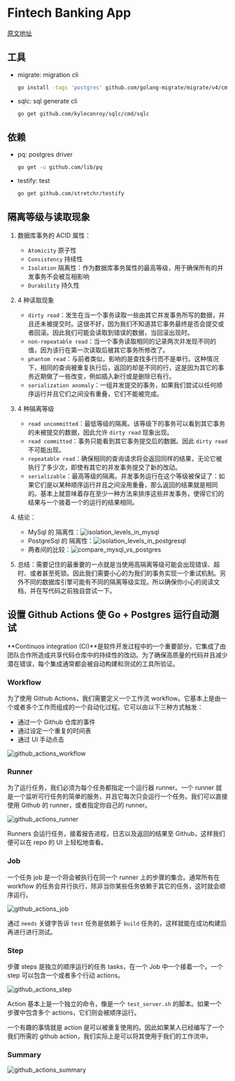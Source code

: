 # Fintech Banking App

[原文地址](https://dev.to/duomly/series/6782)

## 工具

- migrate: migration cli

  ```sh
  go install -tags 'postgres' github.com/golang-migrate/migrate/v4/cmd/migrate@latest
  ```

- sqlc: sql generate cli

  ```sh
  go get github.com/kyleconroy/sqlc/cmd/sqlc
  ```

## 依赖

- pq: postgres driver

  ```sh
  go get -u github.com/lib/pq
  ```

- testify: test

  ```sh
  go get github.com/stretchr/testify
  ```

## 隔离等级与读取现象

1. 数据库事务的 ACID 属性：

   - `Atomicity` 原子性
   - `Consistency` 持续性
   - `Isolation` 隔离性：作为数据库事务属性的最高等级，用于确保所有的并发事务不会被互相影响
   - `Durability` 持久性

1. 4 种读取现象

   - `dirty read`：发生在当一个事务读取一些由其它并发事务所写的数据，并且还未被提交时。这很不好，因为我们不知道其它事务最终是否会提交或者回滚。因此我们可能会读取到错误的数据，当回滚出现时。
   - `non-repeatable read`：当一个事务读取相同的记录两次并发现不同的值，因为该行在第一次读取后被其它事务所修改了。
   - `phantom read`：与前者类似，影响的是查找多行而不是单行。这种情况下，相同的查询被重复执行后，返回的却是不同的行，这是因为其它的事务近期做了一些改变，例如插入新行或是删除已有行。
   - `serialization anomaly`：一组并发提交的事务，如果我们尝试以任何顺序运行并且它们之间没有重叠，它们不能被完成。

1. 4 种隔离等级

   - `read uncommitted`：最低等级的隔离。该等级下的事务可以看到其它事务的未被提交的数据，因此允许 `dirty read` 现象出现。
   - `read committed`：事务只能看到其它事务提交后的数据。因此 `dirty read` 不可能出现。
   - `repeatable read`：确保相同的查询请求将会返回同样的结果，无论它被执行了多少次，即使有其它的并发事务提交了新的改动。
   - `serializable`：最高等级的隔离。并发事务运行在这个等级被保证了：如果它们是以某种顺序运行并且之间没用重叠，那么返回的结果就是相同的。基本上就意味着存在至少一种方法来排序这些并发事务，使得它们的结果与一个接着一个的运行的结果相同。

1. 结论：

   - MySql 的 隔离性：![isolation_levels_in_mysql](./img/isolation_levels_in_mysql.png)
   - PostgreSql 的 隔离性：![isolation_levels_in_postgresql](./img/isolation_levels_in_postgresql.png)
   - 两者间的比较：![compare_mysql_vs_postgres](./img/compare_mysql_vs_postgres.png)

1. 总结：需要记住的最重要的一点就是当使用高隔离等级可能会出现错误、超时、或者甚至死锁。因此我们需要小心的为我们的事务实现一个重试机制。另外不同的数据库引擎可能有不同的隔离等级实现。所以确保你小心的阅读文档，并在写代码之前独自尝试一下。

## 设置 Github Actions 使 Go + Postgres 运行自动测试

**Continuos integration (CI)**是软件开发过程中的一个重要部分，它集成了由团队合作所造成共享代码仓库中的持续性的改动。为了确保高质量的代码并且减少潜在错误，每个集成通常都会被自动构建和测试的工具所验证。

### Workflow

为了使用 Github Actions，我们需要定义一个工作流 workflow。它基本上是由一个或者多个工作而组成的一个自动化过程。它可以由以下三种方式触发：

- 通过一个 Github 仓库的事件
- 通过设定一个重复的时间表
- 通过 UI 手动点击

![github_actions_workflow](./img/github_actions_workflow.png)

### Runner

为了运行任务，我们必须为每个任务都指定一个运行器 runner。一个 runner 就是一个监听可行任务的简单的服务，并且它每次只会运行一个任务。我们可以直接使用 Github 的 runner，或者指定你自己的 runner。

![github_actions_runner](./img/github_actions_runner.png)

Runners 会运行任务，接着报告进程，日志以及返回的结果至 Github，这样我们便可以在 repo 的 UI 上轻松地查看。

### Job

一个任务 job 是一个将会被执行在同一个 runner 上的步骤的集合。通常所有在 workflow 的任务会并行执行，除非当你某些任务依赖于其它的任务，这时就会顺序运行。

![github_actions_job](./img/github_actions_job.png)

通过 `needs` 关键字告诉 `test` 任务是依赖于 `build` 任务的，这样就能在成功构建后再进行进行测试。

### Step

步骤 steps 是独立的顺序运行的任务 tasks，在一个 Job 中一个接着一个。一个 step 可以包含一个或者多个行动 actions。

![github_actions_step](./img/github_actions_step.png)

Action 基本上是一个独立的命令，像是一个 `test_server.sh` 的脚本。如果一个步骤中包含多个 actions，它们则会被顺序运行。

一个有趣的事情就是 action 是可以被重复使用的。因此如果某人已经编写了一个我们所需的 github action，我们实际上是可以将其使用于我们的工作流中。

### Summary

![github_actions_summary](./img/github_actions_summary.png)
